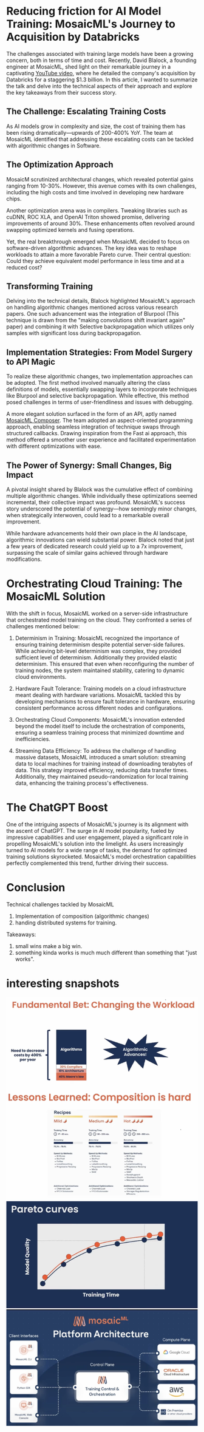 # Reducing friction for AI Model Training: MosaicML's Journey to Acquisition by Databricks

The challenges associated with training large models have been a growing concern, both in terms of time and cost. Recently, David Blalock, a founding engineer at MosaicML, shed light on their remarkable journey in a captivating [YouTube video](https://www.youtube.com/watch?v=aLh5DxGl4iI&t=5s), where he detailed the company's acquisition by Databricks for a staggering $1.3 billion. In this article, I wanted to summarize the talk and delve into the technical aspects of their approach and explore the key takeaways from their success story.

## The Challenge: Escalating Training Costs

As AI models grow in complexity and size, the cost of training them has been rising dramatically—upwards of 200-400% YoY. The team at MosaicML identified that addressing these escalating costs can be tackled with algorithmic changes in Software.

## The Optimization Approach

MosaicM scrutinized architectural changes, which revealed potential gains ranging from 10-30%. However, this avenue comes with its own challenges, including the high costs and time involved in developing new hardware chips. 

Another optimization arena was in compilers. Tweaking libraries such as cuDNN, ROC XLA, and OpenAI Triton showed promise, delivering improvements of around 30%. These enhancements often revolved around swapping optimized kernels and fusing operations.

Yet, the real breakthrough emerged when MosaicML decided to focus on software-driven algorithmic advances. The key idea was to reshape workloads to attain a more favorable Pareto curve. Their central question: Could they achieve equivalent model performance in less time and at a reduced cost?

## Transforming Training

Delving into the technical details, Blalock highlighted MosaicML's approach on handling algorithmic changes mentioned across various research papers. One such advancement was the integration of Blurpool (This technique is drawn from the "making convolutions shift invariant again" paper) and combining it with Selective backpropagation which utilizes only samples with significant loss during backpropagation.

## Implementation Strategies: From Model Surgery to API Magic

To realize these algorithmic changes, two implementation approaches can be adopted. The first method involved manually altering the class definitions of models, essentially swapping layers to incorporate techniques like Blurpool and selective backpropagation. While effective, this method posed challenges in terms of user-friendliness and issues with debugging.

A more elegant solution surfaced in the form of an API, aptly named [MosaicML Composer](https://github.com/mosaicml/composer). The team adopted an aspect-oriented programming approach, enabling seamless integration of technique swaps through structured callbacks. Drawing inspiration from the Fast ai approach, this method offered a smoother user experience and facilitated experimentation with different optimizations with ease.

## The Power of Synergy: Small Changes, Big Impact

A pivotal insight shared by Blalock was the cumulative effect of combining multiple algorithmic changes. While individually these optimizations seemed incremental, their collective impact was profound. MosaicML's success story underscored the potential of synergy—how seemingly minor changes, when strategically interwoven, could lead to a remarkable overall improvement.


While hardware advancements hold their own place in the AI landscape, algorithmic innovations can wield substantial power. Blalock noted that just a few years of dedicated research could yield up to a 7x improvement, surpassing the scale of similar gains achieved through hardware modifications.

# Orchestrating Cloud Training: The MosaicML Solution

With the shift in focus, MosaicML worked on a server-side infrastructure that orchestrated model training on the cloud. They confronted a series of challenges mentioned below:

1. Determinism in Training: MosaicML recognized the importance of ensuring training determinism despite potential server-side failures. While achieving bit-level determinism was complex, they provided sufficient level of determinism. Additionally they provided elastic determinism. This ensured that even when reconfiguring the number of training nodes, the system maintained stability, catering to dynamic cloud environments.

2. Hardware Fault Tolerance: Training models on a cloud infrastructure meant dealing with hardware variations. MosaicML tackled this by developing mechanisms to ensure fault tolerance in hardware, ensuring consistent performance across different nodes and configurations.

3. Orchestrating Cloud Components: MosaicML's innovation extended beyond the model itself to include the orchestration of components, ensuring a seamless training process that minimized downtime and inefficiencies.

4. Streaming Data Efficiency: To address the challenge of handling massive datasets, MosaicML introduced a smart solution: streaming data to local machines for training instead of downloading terabytes of data. This strategy improved efficiency, reducing data transfer times. Additionally, they maintained pseudo-randomization for local training data, enhancing the training process's effectiveness.

# The ChatGPT Boost
One of the intriguing aspects of MosaicML's journey is its alignment with the ascent of ChatGPT. The surge in AI model popularity, fueled by impressive capabilities and user engagement, played a significant role in propelling MosaicML's solution into the limelight. As users increasingly turned to AI models for a wide range of tasks, the demand for optimized training solutions skyrocketed. MosaicML's model orchestration capabilities perfectly complemented this trend, further driving their success.

# Conclusion

Technical challenges tackled by MosaicML
1. Implementation of composition (algorithmic changes) 
2. handing distributed systems for training. 

Takeaways:
1. small wins make a big win.
2. something kinda works is much much different than something that "just works".

# interesting snapshots
![Fundamental bet](fundamental_bet.png)
![Recipes](LeasonsLearned.png)
![Pareto curve targets](Paretocurves_target.png)
![Mosaic ML solution](mosaic_ml_solution.png)